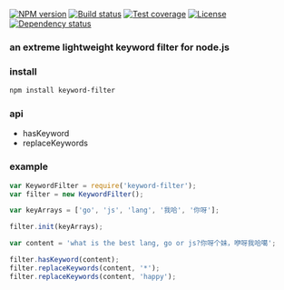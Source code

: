 [![NPM version][npm-img]][npm-url]
[![Build status][travis-img]][travis-url]
[![Test coverage][coveralls-img]][coveralls-url]
[![License][license-img]][license-url]
[![Dependency status][david-img]][david-url]

### an extreme lightweight keyword filter for node.js

### install

```bash
npm install keyword-filter
```

### api

* hasKeyword
* replaceKeywords

### example

```js
var KeywordFilter = require('keyword-filter');
var filter = new KeywordFilter();

var keyArrays = ['go', 'js', 'lang', '我哈', '你呀'];

filter.init(keyArrays);

var content = 'what is the best lang, go or js?你呀个妹，咿呀我哈噶';

filter.hasKeyword(content);
filter.replaceKeywords(content, '*');
filter.replaceKeywords(content, 'happy');
```

[npm-img]: https://img.shields.io/npm/v/keyword-filter.svg?style=flat-square
[npm-url]: https://npmjs.org/package/keyword-filter
[travis-img]: https://img.shields.io/travis/coderhaoxin/keyword-filter.svg?style=flat-square
[travis-url]: https://travis-ci.org/coderhaoxin/keyword-filter
[coveralls-img]: https://img.shields.io/coveralls/coderhaoxin/keyword-filter.svg?style=flat-square
[coveralls-url]: https://coveralls.io/r/coderhaoxin/keyword-filter?branch=master
[license-img]: http://img.shields.io/badge/license-MIT-green.svg?style=flat-square
[license-url]: http://opensource.org/licenses/MIT
[david-img]: https://img.shields.io/david/coderhaoxin/keyword-filter.svg?style=flat-square
[david-url]: https://david-dm.org/coderhaoxin/keyword-filter
